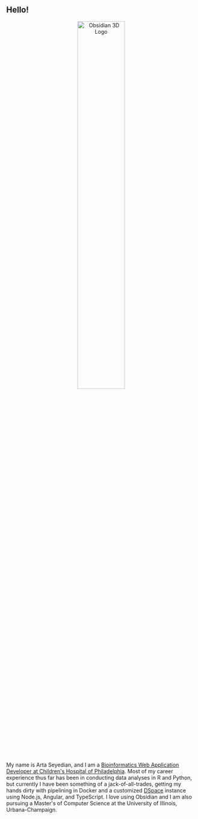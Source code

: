 
## Hello!

<p align="center">
  <img src="https://forum.obsidian.md/uploads/default/original/2X/b/b2258a5392af3085e270cbaeb5d97d88e6dfc7ee.gif" alt="Obsidian 3D Logo" width=50% />
</p>

My name is Arta Seyedian, and I am a [Bioinformatics Web Application Developer at Children's Hospital of Philadelphia](https://pedsnet.org/). Most of my career experience thus far has been in conducting data analyses in R and Python, but currently I have been something of a jack-of-all-trades, getting my hands dirty with pipelining in Docker and a customized [DSpace](https://github.com/DSpace/DSpace) instance using Node.js, Angular, and TypeScript. I love using Obsidian and I am also pursuing a Master's of Computer Science at the University of Illinois, Urbana-Champaign.
